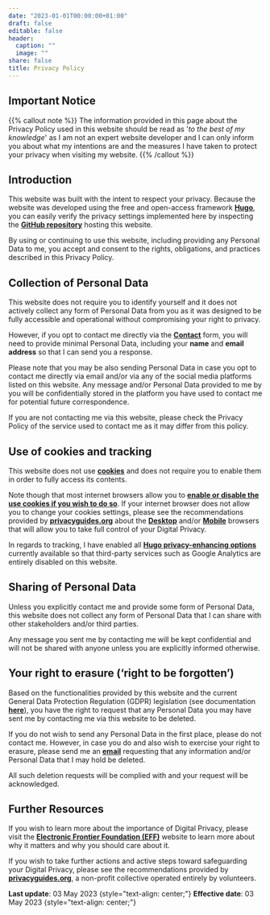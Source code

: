 ```yaml
---
date: "2023-01-01T00:00:00+01:00"
draft: false
editable: false
header:
  caption: ""
  image: ""
share: false
title: Privacy Policy
---
```


## **Important Notice**
{{% callout note %}}
The information provided in this page about the Privacy Policy used in this website should be read as '_to the best of my knowledge_' as I am not an expert website developer and I can only inform you about what my intentions are and the measures I have taken to protect your privacy when visiting my website.
{{% /callout %}}

## **Introduction**
This website was built with the intent to respect your privacy. Because the website was developed using the free and open-access framework **[Hugo](https://gohugo.io/)**, you can easily verify the privacy settings implemented here by inspecting the **[GitHub repository](https://github.com/halleypontes/academic_website)** hosting this website.

By using or continuing to use this website, including providing any Personal Data to me, you accept and consent to the rights, obligations, and practices described in this Privacy Policy.

## **Collection of Personal Data**
This website does not require you to identify yourself and it does not actively collect any form of Personal Data from you as it was designed to be fully accessible and operational without compromising your right to privacy. 

However, if you opt to contact me directly via the **[Contact](https://www.halleypontes.com/#contact)** form, you will need to provide minimal Personal Data, including your **name** and **email address** so that I can send you a response.

Please note that you may be also sending Personal Data in case you opt to contact me directly via email and/or via any of the social media platforms listed on this website. Any message and/or Personal Data provided to me by you will be confidentially stored in the platform you have used to contact me for potential future correspondence.

If you are not contacting me via this website, please check the Privacy Policy of the service used to contact me as it may differ from this policy.

## **Use of cookies and tracking**
This website does not use **[cookies](https://www.cookiesandyou.com/)** and does not require you to enable them in order to fully access its contents.

Note though that most internet browsers allow you to **[enable or disable the use cookies if you wish to do so](https://www.cookiesandyou.com/disable-cookies)**. If your internet browser does not allow you to change your cookies settings, please see the recommendations provided by **[privacyguides.org](https://www.privacyguides.org/)** about the **[Desktop](https://www.privacyguides.org/desktop-browsers/)** and/or **[Mobile](https://www.privacyguides.org/mobile-browsers/)** browsers that will allow you to take full control of your Digital Privacy.

In regards to tracking, I have enabled all **[Hugo privacy-enhancing options](https://gohugo.io/about/hugo-and-gdpr/#all-privacy-settings)** currently available so that third-party services such as Google Analytics are entirely disabled on this website.

## **Sharing of Personal Data**
Unless you explicitly contact me and provide some form of Personal Data, this website does not collect any form of Personal Data that I can share with other stakeholders and/or third parties.

Any message you sent me by contacting me will be kept confidential and will not be shared with anyone unless you are explicitly informed otherwise.

## **Your right to erasure (‘right to be forgotten’)**
Based on the functionalities provided by this website and the current General Data Protection Regulation  (GDPR) legislation (see documentation **[here](https://gdpr-info.eu/art-17-gdpr/)**), you have the right to request that any Personal Data you may have sent me by contacting me via this website to be deleted.

If you do not wish to send any Personal Data in the first place, please do not contact me. However, in case you do and also wish to exercise your right to erasure, please send me an **[email](mailto:contactme@halleypontes.com)** requesting that any information and/or Personal Data that I may hold be deleted.

All such deletion requests will be complied with and your request will be acknowledged.

## **Further Resources**
If you wish to learn more about the importance of Digital Privacy, please visit the **[Electronic Frontier Foundation (EFF)](https://www.eff.org/issues/privacy)** website to learn more about why it matters and why you should care about it.

If you wish to take further actions and active steps toward safeguarding your Digital Privacy, please see the recommendations provided by **[privacyguides.org](https://www.privacyguides.org/tools/)**, a non-profit collective operated entirely by volunteers.

**Last update**: 03 May 2023
{style="text-align: center;"}
**Effective date**: 03 May 2023
{style="text-align: center;"}